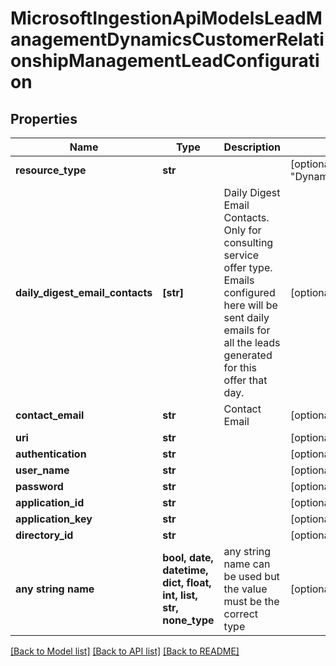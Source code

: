 # MicrosoftIngestionApiModelsLeadManagementDynamicsCustomerRelationshipManagementLeadConfiguration


## Properties
Name | Type | Description | Notes
------------ | ------------- | ------------- | -------------
**resource_type** | **str** |  | [optional]  if omitted the server will use the default value of "DynamicsCustomerRelationshipManagementLeadConfiguration"
**daily_digest_email_contacts** | **[str]** | Daily Digest Email Contacts. Only for consulting service offer type. Emails configured here will be sent daily emails for all the leads generated for this offer that day. | [optional] 
**contact_email** | **str** | Contact Email | [optional] 
**uri** | **str** |  | [optional] 
**authentication** | **str** |  | [optional] 
**user_name** | **str** |  | [optional] 
**password** | **str** |  | [optional] 
**application_id** | **str** |  | [optional] 
**application_key** | **str** |  | [optional] 
**directory_id** | **str** |  | [optional] 
**any string name** | **bool, date, datetime, dict, float, int, list, str, none_type** | any string name can be used but the value must be the correct type | [optional]

[[Back to Model list]](../README.md#documentation-for-models) [[Back to API list]](../README.md#documentation-for-api-endpoints) [[Back to README]](../README.md)



